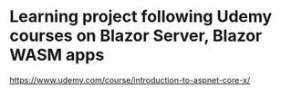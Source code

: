 # Learning project following Udemy courses on Blazor Server, Blazor WASM apps
https://www.udemy.com/course/introduction-to-aspnet-core-x/
